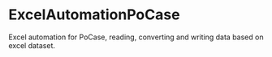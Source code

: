 # ExcelAutomationPoCase

Excel automation for PoCase, reading, converting and writing data based on excel dataset.
